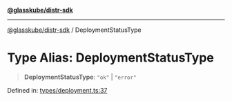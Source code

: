 [**@glasskube/distr-sdk**](../README.md)

***

[@glasskube/distr-sdk](../README.md) / DeploymentStatusType

# Type Alias: DeploymentStatusType

> **DeploymentStatusType**: `"ok"` \| `"error"`

Defined in: [types/deployment.ts:37](https://github.com/glasskube/distr/blob/1c5d885406264f4301a9de61610438b702cea814/sdk/js/src/types/deployment.ts#L37)
